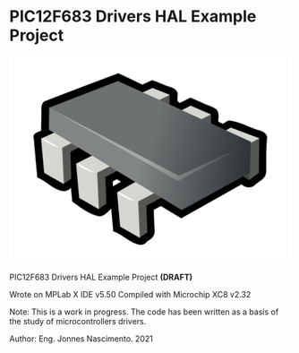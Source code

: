 # PIC12F683 Drivers HAL Example Project

![chip](./chip.svg)

PIC12F683 Drivers HAL Example Project **(DRAFT)**

Wrote on MPLab X IDE v5.50
Compiled with Microchip XC8 v2.32


Note: 
This is a work in progress.
The code has been written as a basis of the study of microcontrollers drivers.

Author: Eng. Jonnes Nascimento. 2021
